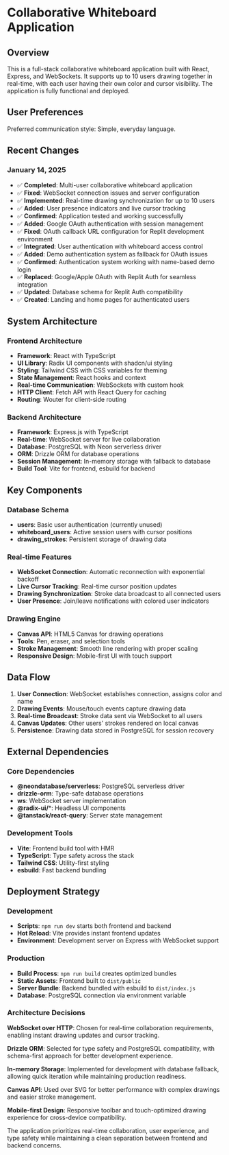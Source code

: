 # Collaborative Whiteboard Application

## Overview

This is a full-stack collaborative whiteboard application built with React, Express, and WebSockets. It supports up to 10 users drawing together in real-time, with each user having their own color and cursor visibility. The application is fully functional and deployed.

## User Preferences

Preferred communication style: Simple, everyday language.

## Recent Changes

### January 14, 2025
- ✅ **Completed**: Multi-user collaborative whiteboard application 
- ✅ **Fixed**: WebSocket connection issues and server configuration
- ✅ **Implemented**: Real-time drawing synchronization for up to 10 users
- ✅ **Added**: User presence indicators and live cursor tracking
- ✅ **Confirmed**: Application tested and working successfully
- ✅ **Added**: Google OAuth authentication with session management
- ✅ **Fixed**: OAuth callback URL configuration for Replit development environment
- ✅ **Integrated**: User authentication with whiteboard access control
- ✅ **Added**: Demo authentication system as fallback for OAuth issues
- ✅ **Confirmed**: Authentication system working with name-based demo login
- ✅ **Replaced**: Google/Apple OAuth with Replit Auth for seamless integration
- ✅ **Updated**: Database schema for Replit Auth compatibility
- ✅ **Created**: Landing and home pages for authenticated users

## System Architecture

### Frontend Architecture
- **Framework**: React with TypeScript
- **UI Library**: Radix UI components with shadcn/ui styling
- **Styling**: Tailwind CSS with CSS variables for theming
- **State Management**: React hooks and context
- **Real-time Communication**: WebSockets with custom hook
- **HTTP Client**: Fetch API with React Query for caching
- **Routing**: Wouter for client-side routing

### Backend Architecture
- **Framework**: Express.js with TypeScript
- **Real-time**: WebSocket server for live collaboration
- **Database**: PostgreSQL with Neon serverless driver
- **ORM**: Drizzle ORM for database operations
- **Session Management**: In-memory storage with fallback to database
- **Build Tool**: Vite for frontend, esbuild for backend

## Key Components

### Database Schema
- **users**: Basic user authentication (currently unused)
- **whiteboard_users**: Active session users with cursor positions
- **drawing_strokes**: Persistent storage of drawing data

### Real-time Features
- **WebSocket Connection**: Automatic reconnection with exponential backoff
- **Live Cursor Tracking**: Real-time cursor position updates
- **Drawing Synchronization**: Stroke data broadcast to all connected users
- **User Presence**: Join/leave notifications with colored user indicators

### Drawing Engine
- **Canvas API**: HTML5 Canvas for drawing operations
- **Tools**: Pen, eraser, and selection tools
- **Stroke Management**: Smooth line rendering with proper scaling
- **Responsive Design**: Mobile-first UI with touch support

## Data Flow

1. **User Connection**: WebSocket establishes connection, assigns color and name
2. **Drawing Events**: Mouse/touch events capture drawing data
3. **Real-time Broadcast**: Stroke data sent via WebSocket to all users
4. **Canvas Updates**: Other users' strokes rendered on local canvas
5. **Persistence**: Drawing data stored in PostgreSQL for session recovery

## External Dependencies

### Core Dependencies
- **@neondatabase/serverless**: PostgreSQL serverless driver
- **drizzle-orm**: Type-safe database operations
- **ws**: WebSocket server implementation
- **@radix-ui/***: Headless UI components
- **@tanstack/react-query**: Server state management

### Development Tools
- **Vite**: Frontend build tool with HMR
- **TypeScript**: Type safety across the stack
- **Tailwind CSS**: Utility-first styling
- **esbuild**: Fast backend bundling

## Deployment Strategy

### Development
- **Scripts**: `npm run dev` starts both frontend and backend
- **Hot Reload**: Vite provides instant frontend updates
- **Environment**: Development server on Express with WebSocket support

### Production
- **Build Process**: `npm run build` creates optimized bundles
- **Static Assets**: Frontend built to `dist/public`
- **Server Bundle**: Backend bundled with esbuild to `dist/index.js`
- **Database**: PostgreSQL connection via environment variable

### Architecture Decisions

**WebSocket over HTTP**: Chosen for real-time collaboration requirements, enabling instant drawing updates and cursor tracking.

**Drizzle ORM**: Selected for type safety and PostgreSQL compatibility, with schema-first approach for better development experience.

**In-memory Storage**: Implemented for development with database fallback, allowing quick iteration while maintaining production readiness.

**Canvas API**: Used over SVG for better performance with complex drawings and easier stroke management.

**Mobile-first Design**: Responsive toolbar and touch-optimized drawing experience for cross-device compatibility.

The application prioritizes real-time collaboration, user experience, and type safety while maintaining a clean separation between frontend and backend concerns.
